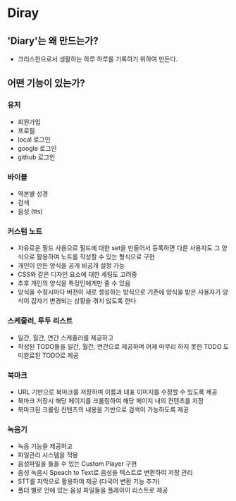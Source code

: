 # Diray

## 'Diary'는 왜 만드는가?
- 크리스찬으로서 생활하는 하루 하루를 기록하기 위하여 만든다.

## 어떤 기능이 있는가?

### 유저
 - 회원가입
 - 프로필
 - local 로그인
 - google 로그인
 - github 로그인

### 바이블
 - 역본별 성경
 - 검색
 - 음성 (tts)

### 커스텀 노트
 - 자유로운 필드 사용으로 필드에 대한 set을 만들어서 등록하면 다른 사용자도 그 양식으로 활용하여 노트를 작성할 수 있는 형식으로 구현
 - 개인이 만든 양식을 공개 비공개 설정 가능
 - CSS와 같은 디자인 요소에 대한 세팅도 고려중
 - 추후 개인의 양식을 특정인에게만 줄 수 있음
 - 양식을 수정시마다 버젼이 새로 셍성하는 방식으로 기존에 양식을 받은 사용자가 양식이 갑자기 변경되는 상황을 겪지 않도록 한다

### 스케줄러, 투두 리스트
 - 일간, 월간, 연간 스케줄러를 제공하고
 - 작성된 TODO들을 일간, 월간, 연간으로 제공하며
    어제 마무리 하지 못한 TODO 도 미완료된 TODO로 제공

### 북마크
 - URL 기반으로 북마크를 저장하며 이름과 대표 이미지를 수정할 수 있도록 제공
 - 북마크 저장시 해당 페이지를 크롤링하여 해당 페이지 내의 컨텐츠를 저장
 - 북마크된 크롤링 컨텐츠의 내용을 기반으로 검색이 가능하도록 제공

### 녹음기
 - 녹음 기능을 제공하고
 - 파일관리 시스템을 적용
 - 음성파일을 들을 수 있는 Custom Player 구현
 - 음성 녹음시 Speach to Text로 음성을 텍스트로 변환하여 저장 관리
 - STT를 자막으로 활용하여 제공 (다국어 변환 기능 추가)
 - 폴더 별로 안에 있는 음성 파일들을 플레이이 리스트로 제공


